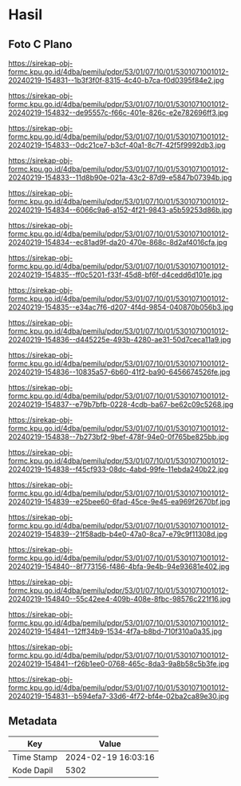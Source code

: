 # Hasil

## Foto C Plano

https://sirekap-obj-formc.kpu.go.id/4dba/pemilu/pdpr/53/01/07/10/01/5301071001012-20240219-154831--1b3f3f0f-8315-4c40-b7ca-f0d0395f84e2.jpg

https://sirekap-obj-formc.kpu.go.id/4dba/pemilu/pdpr/53/01/07/10/01/5301071001012-20240219-154832--de95557c-f66c-401e-826c-e2e782696ff3.jpg

https://sirekap-obj-formc.kpu.go.id/4dba/pemilu/pdpr/53/01/07/10/01/5301071001012-20240219-154833--0dc21ce7-b3cf-40a1-8c7f-42f5f9992db3.jpg

https://sirekap-obj-formc.kpu.go.id/4dba/pemilu/pdpr/53/01/07/10/01/5301071001012-20240219-154833--11d8b90e-021a-43c2-87d9-e5847b07394b.jpg

https://sirekap-obj-formc.kpu.go.id/4dba/pemilu/pdpr/53/01/07/10/01/5301071001012-20240219-154834--6066c9a6-a152-4f21-9843-a5b59253d86b.jpg

https://sirekap-obj-formc.kpu.go.id/4dba/pemilu/pdpr/53/01/07/10/01/5301071001012-20240219-154834--ec81ad9f-da20-470e-868c-8d2af4016cfa.jpg

https://sirekap-obj-formc.kpu.go.id/4dba/pemilu/pdpr/53/01/07/10/01/5301071001012-20240219-154835--ff0c5201-f33f-45d8-bf6f-d4cedd6d101e.jpg

https://sirekap-obj-formc.kpu.go.id/4dba/pemilu/pdpr/53/01/07/10/01/5301071001012-20240219-154835--e34ac7f6-d207-4f4d-9854-040870b056b3.jpg

https://sirekap-obj-formc.kpu.go.id/4dba/pemilu/pdpr/53/01/07/10/01/5301071001012-20240219-154836--d445225e-493b-4280-ae31-50d7ceca11a9.jpg

https://sirekap-obj-formc.kpu.go.id/4dba/pemilu/pdpr/53/01/07/10/01/5301071001012-20240219-154836--10835a57-6b60-41f2-ba90-6456674526fe.jpg

https://sirekap-obj-formc.kpu.go.id/4dba/pemilu/pdpr/53/01/07/10/01/5301071001012-20240219-154837--e79b7bfb-0228-4cdb-ba67-be62c09c5268.jpg

https://sirekap-obj-formc.kpu.go.id/4dba/pemilu/pdpr/53/01/07/10/01/5301071001012-20240219-154838--7b273bf2-9bef-478f-94e0-0f765be825bb.jpg

https://sirekap-obj-formc.kpu.go.id/4dba/pemilu/pdpr/53/01/07/10/01/5301071001012-20240219-154838--f45cf933-08dc-4abd-99fe-11ebda240b22.jpg

https://sirekap-obj-formc.kpu.go.id/4dba/pemilu/pdpr/53/01/07/10/01/5301071001012-20240219-154839--e25bee60-6fad-45ce-9e45-ea969f2670bf.jpg

https://sirekap-obj-formc.kpu.go.id/4dba/pemilu/pdpr/53/01/07/10/01/5301071001012-20240219-154839--21f58adb-b4e0-47a0-8ca7-e79c9f11308d.jpg

https://sirekap-obj-formc.kpu.go.id/4dba/pemilu/pdpr/53/01/07/10/01/5301071001012-20240219-154840--8f773156-f486-4bfa-9e4b-94e93681e402.jpg

https://sirekap-obj-formc.kpu.go.id/4dba/pemilu/pdpr/53/01/07/10/01/5301071001012-20240219-154840--55c42ee4-409b-408e-8fbc-98576c221f16.jpg

https://sirekap-obj-formc.kpu.go.id/4dba/pemilu/pdpr/53/01/07/10/01/5301071001012-20240219-154841--12ff34b9-1534-4f7a-b8bd-710f310a0a35.jpg

https://sirekap-obj-formc.kpu.go.id/4dba/pemilu/pdpr/53/01/07/10/01/5301071001012-20240219-154841--f26b1ee0-0768-465c-8da3-9a8b58c5b3fe.jpg

https://sirekap-obj-formc.kpu.go.id/4dba/pemilu/pdpr/53/01/07/10/01/5301071001012-20240219-154831--b594efa7-33d6-4f72-bf4e-02ba2ca89e30.jpg


## Metadata

| Key        | Value               |
| ---------- | ------------------- |
| Time Stamp | 2024-02-19 16:03:16 |
| Kode Dapil | 5302                |



